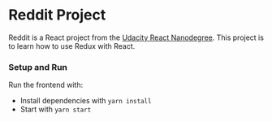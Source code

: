 # Reddit Project

Reddit is a React project from the [Udacity React Nanodegree](https://www.udacity.com/course/react-nanodegree--nd019). This project is to learn how to use Redux with React.

### Setup and Run

Run the frontend with:

* Install dependencies with `yarn install`
* Start with  `yarn start`

